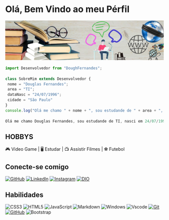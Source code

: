 # Olá, Bem Vindo ao meu Pérfil

![Perfil](/Imagem/topo.png)

 ```js
import Desenvolvedor from "DoughFernandes";

class SobreMim extends Desenvolvedor {
  nome = "Douglas Fernandes";
  area = "TI";
  dataNasc = "24/07/1996";
  cidade = "São Paulo"
}
console.log("Olá me chamo " + nome + ", sou estudande de " + area + ", nasci em " + dataNasc + " atualmente moro em " + cidade + "." )

Olá me chamo Douglas Fernandes, sou estudande de TI, nasci em 24/07/1996 atualmente moro em São Paulo.
```

## HOBBYS

🎮 Video Game | 🖥️ Estudar | 📺 Assistir Filmes | ⚽ Futebol

## Conecte-se comigo

[![GitHub](https://img.shields.io/badge/GitHub-000?style=for-the-badge&logo=GitHub)](https://github.com/DoughFernandes)
[![LinkedIn](https://img.shields.io/badge/LinkedIn-000?style=for-the-badge&logo=linkedin&logoColor=0E76A8)](https://www.linkedin.com/in/douglas-fernandes-616068287/)
[![Instagram](https://img.shields.io/badge/Instagram-000?style=for-the-badge&logo=instagram)](https://instagram.com/dooughsouza?utm_source=qr&igshid=OGIxMTE0OTdkZA==)
[![DIO](https://img.shields.io/badge/DIGITAL_INNOVATION_ONE-000?style=for-the-badge)](https://www.dio.me/users/dfdsf1996)

## **Habilidades**

![CSS3](https://img.shields.io/badge/CSS3-000?style=for-the-badge&logo=css3&logoColor=264CE4)
![HTML5](https://img.shields.io/badge/HTML5-000?style=for-the-badge&logo=html5)
![JavaScript](https://img.shields.io/badge/JavaScript-black?style=for-the-badge&logo=javascript&logoColor=yellow)
![Markdown](https://img.shields.io/badge/Markdown-000?style=for-the-badge&logo=markdown)
![Windows](https://img.shields.io/badge/Windows-000?style=for-the-badge&logo=windows&logoColor=2CA5E0)
![Vscode](https://img.shields.io/badge/Vscode-black?style=for-the-badge&logo=visual-studio-code&logoColor=007ACC)
[![Git](https://img.shields.io/badge/Git-000?style=for-the-badge&logo=git&logoColor=E94D5F)](https://git-scm.com/doc)
[![GitHub](https://img.shields.io/badge/GitHub-000?style=for-the-badge&logo=github&logoColor=30A3DC)](https://docs.github.com/)
 ![Bootstrap](https://img.shields.io/badge/bootstrap-000?style=for-the-badge&logo=bootstrap&logoColor=264CE4)
